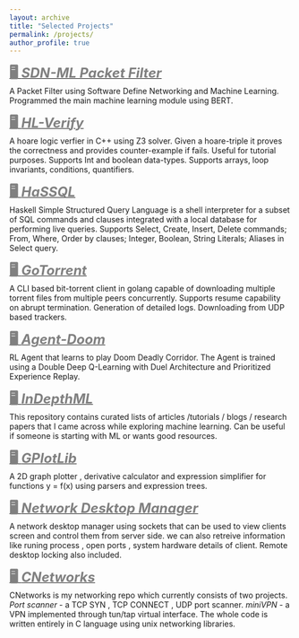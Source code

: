 ```yaml
---
layout: archive
title: "Selected Projects"
permalink: /projects/
author_profile: true
---
```


[<span style="color:gray"><b><font size=5>🖥️ <i>SDN-ML Packet Filter</i></font></b></span>](https://github.com/SaiHarshaK/Packet-Filtering-in-SDNs-with-ML)<br/>
A Packet Filter using Software Define Networking and Machine Learning. Programmed the main machine learning module using BERT.

[<span style="color:gray"><b><font size=5>🖥️  <i>HL-Verify</i></font></b></span>](https://github.com/Puneet2000/hoare-logic)<br/>
A hoare logic verfier in C++ using Z3 solver. Given a hoare-triple it proves the correctness and provides counter-example if fails. Useful for tutorial purposes. Supports Int and boolean data-types. Supports arrays, loop invariants, conditions, quantifiers. 

[<span style="color:gray"><b><font size=5>🖥️  <i>HaSSQL</i></font></b></span>](https://github.com/IITH-SBJoshi/haskell-8)<br/>
Haskell Simple Structured Query Language is a shell interpreter for a subset of SQL commands and clauses integrated with a local database for performing live queries. Supports Select, Create, Insert, Delete commands; From, Where, Order by clauses; Integer, Boolean, String Literals;  Aliases in Select query.

[<span style="color:gray"><b><font size=5>🖥️  <i>GoTorrent</i></font></b></span>](https://github.com/Puneet2000/GoTorrent)<br/>
A CLI based bit-torrent client in golang capable of downloading multiple torrent files from multiple peers concurrently. Supports resume capability on abrupt termination. Generation of detailed logs. Downloading from UDP based trackers.

[<span style="color:gray"><b><font size=5>🖥️  <i>Agent-Doom</i></font></b></span>](https://github.com/Puneet2000/Agent-DOoM)<br/>
RL Agent that learns to play Doom Deadly Corridor. The Agent is trained using a Double Deep Q-Learning with Duel Architecture and Prioritized Experience Replay.

[<span style="color:gray"><b><font size=5>🖥️  <i>InDepthML</i></font></b></span>](https://github.com/Puneet2000/In-Depth-ML)<br/>
This repository contains curated lists of articles /tutorials / blogs / research papers that I came across while exploring machine learning. Can be useful if someone is starting with ML or wants good resources.

[<span style="color:gray"><b><font size=5>🖥️  <i>GPlotLib</i></font></b></span>](https://github.com/Puneet2000/GPlotLib)<br/>
A 2D graph plotter , derivative calculator and expression simplifier for functions y = f(x) using parsers and expression trees.

[<span style="color:gray"><b><font size=5>🖥️  <i>Network Desktop Manager</i></font></b></span>](https://github.com/Puneet2000/Network-Desktop-Mangaer)<br/>
A network desktop manager using sockets that can be used to view clients screen and control them from server side. we can also retreive information like runing process , open ports , system hardware details of client. Remote desktop locking also included.

[<span style="color:gray"><b><font size=5>🖥️  <i>CNetworks</i></font></b></span>](https://github.com/Puneet2000/CNetworks)<br/>
CNetworks is my networking repo which currently consists of two projects. *Port scanner* - a TCP SYN , TCP CONNECT , UDP port scanner. *miniVPN* - a VPN implemented through tun/tap virtual interface. The whole code is written entirely in C language using unix networking libraries.


